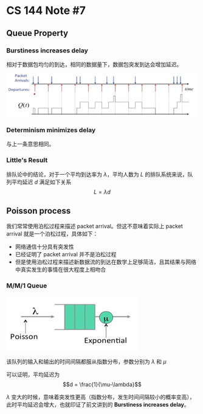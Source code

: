 # CS 144 Note #7

## Queue Property

### Burstiness increases delay

相对于数据包均匀的到达，相同的数据量下，数据包突发到达会增加延迟。

<img src="../image/burstiness-increases-delay.png" style="zoom:100%;" />

### Determinism minimizes delay

与上一条意思相同。

### Little's Result

排队论中的结论，对于一个平均到达率为 $\lambda$，平均人数为 $L$ 的排队系统来说，队列平均延迟 $d$ 满足如下关系
$$L = \lambda d$$

## Poisson process

我们常常使用泊松过程来描述 packet arrival。但这不意味着实际上 packet arrival 就是一个泊松过程，具体如下：

- 网络通信十分具有突发性
- 已经证明了 packet arrival 并不是泊松过程
- 但是使用泊松过程来描述新数据流的到达在数学上足够简洁，且其结果与网络中真实发生的事情在很大程度上相吻合

### M/M/1 Queue

<img src="../image/MM1-queue.png" style="zoom:100%;" />

该队列的输入和输出的时间间隔都服从指数分布，参数分别为 $\lambda$ 和 $\mu$

可以证明，平均延迟为
$$d = \frac{1}{\mu-\lambda}$$

$\lambda$ 变大的时候，意味着突发性更高（指数分布，发生时间间隔较小的概率变高），此时平均延迟会增大，也就印证了前文讲到的 **Burstiness increases delay**。